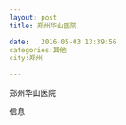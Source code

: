```yaml
--- 
layout: post 
title: 郑州华山医院

date:   2016-05-03 13:39:56 
categories:其他  
city:郑州
  
--- 
```

   
郑州华山医院

信息

